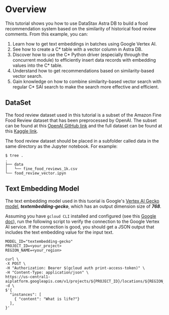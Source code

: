 # Overview

This tutorial shows you how to use DataStax Astra DB to build a food recommendation system based on the similarity of historical food review comments. From this example, you can:

1) Learn how to get text embeddings in batches using Google Vertex AI.
2) See how to create a C* table with a vector column in Astra DB.
3) Discover how to use the C* Python driver (especially through the concurrent module) to efficiently insert data records with embedding values into the C* table.
4) Understand how to get recommendations based on similarity-based vector search.
5) Gain knowledge on how to combine similarity-based vector search with regular C* SAI search to make the search more effective and efficient.

## DataSet

The food review dataset used in this tutorial is a subset of the Amazon Fine Food Review dataset that has been preprocessed by OpenAI. The subset can be found at this [OpenAI GitHub link](https://github.com/openai/openai-cookbook/blob/main/examples/data/fine_food_reviews_1k.csv) and the full dataset can be found at this [Kaggle link](https://www.kaggle.com/datasets/snap/amazon-fine-food-reviews).

The food review dataset should be placed in a subfolder called data in the same directory as the Jupyter notebook. For example:
```
$ tree .
.
├── data
│   └── fine_food_reviews_1k.csv
└── food_review_vector.ipyn
```

## Text Embedding Model

The text embedding model used in this tuorial is Google's [Vertex AI Gecko model](https://cloud.google.com/vertex-ai/docs/generative-ai/embeddings/get-text-embeddings), ***textembedding-gecko***, which has an output dimension size of ***768***.

Assuming you have `gcloud CLI` installed and configured (see this [Google doc](https://cloud.google.com/sdk/docs/initializing)), run the following script to verify the connection to the Google Vertex AI service. If the connection is good, you should get a JSON output that includes the text embedding value for the input text.
```
MODEL_ID="textembedding-gecko"
PROJECT_ID=<your_project>
REGION_NAME=<your_region>

curl \
-X POST \
-H "Authorization: Bearer $(gcloud auth print-access-token)" \
-H "Content-Type: application/json" \
https://us-central1-aiplatform.googleapis.com/v1/projects/${PROJECT_ID}/locations/${REGION_NAME}/publishers/google/models/${MODEL_ID}:predict -d \
$'{
  "instances": [
    { "content": "What is life?"}
  ],
}'
```